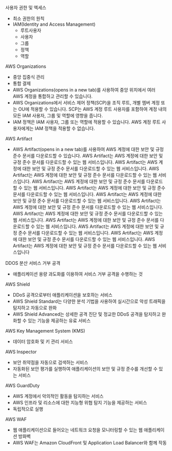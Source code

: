 
사용자 권한 및 엑세스
  - 최소 권한의 원칙
  - IAM(Identity and Access Management)
    - 루트사용자
    - 사용자
    - 그룹
    - 정책
    - 역할

AWS Organizations
  - 중앙 집중식 관리 
  - 통합 결제
  -  AWS Organizations(opens in a new tab)를 사용하여 중앙 위치에서 여러 AWS 계정을 통합하고 관리할 수 있습니다.
  - AWS Organizations에서 서비스 제어 정책(SCP)을 조직 루트, 개별 멤버 계정 또는 OU에 적용할 수 있습니다. SCP는 AWS 계정 루트 사용자를 포함하여 계정 내의 모든 IAM 사용자, 그룹 및 역할에 영향을 줍니다.
  - IAM 정책은 IAM 사용자, 그룹 또는 역할에 적용할 수 있습니다. AWS 계정 루트 사용자에게는 IAM 정책을 적용할 수 없습니다.

AWS Artifact
  - AWS Artifact(opens in a new tab)를 사용하여 AWS 계정에 대한 보안 및 규정 준수 문서를 다운로드할 수 있습니다. AWS Artifact는 AWS 계정에 대한 보안 및 규정 준수 문서를 다운로드할 수 있는 웹 서비스입니다. AWS Artifact는 AWS 계정에 대한 보안 및 규정 준수 문서를 다운로드할 수 있는 웹 서비스입니다. AWS Artifact는 AWS 계정에 대한 보안 및 규정 준수 문서를 다운로드할 수 있는 웹 서비스입니다. AWS Artifact는 AWS 계정에 대한 보안 및 규정 준수 문서를 다운로드할 수 있는 웹 서비스입니다. AWS Artifact는 AWS 계정에 대한 보안 및 규정 준수 문서를 다운로드할 수 있는 웹 서비스입니다. AWS Artifact는 AWS 계정에 대한 보안 및 규정 준수 문서를 다운로드할 수 있는 웹 서비스입니다. AWS Artifact는 AWS 계정에 대한 보안 및 규정 준수 문서를 다운로드할 수 있는 웹 서비스입니다. AWS Artifact는 AWS 계정에 대한 보안 및 규정 준수 문서를 다운로드할 수 있는 웹 서비스입니다. AWS Artifact는 AWS 계정에 대한 보안 및 규정 준수 문서를 다운로드할 수 있는 웹 서비스입니다. AWS Artifact는 AWS 계정에 대한 보안 및 규정 준수 문서를 다운로드할 수 있는 웹 서비스입니다. AWS Artifact는 AWS 계정에 대한 보안 및 규정 준수 문서를 다운로드할 수 있는 웹 서비스입니다. AWS Artifact는 AWS 계정에 대한 보안 및 규정 준수 문서를 다운로드할 수 있는 웹 서비스입니다

DDOS 분산 서비스 거부 공격
  - 애플리케이션 용량 과도화를 이용하여 서비스 거부 공격을 수행하는 것

AWS Shield
  - DDoS 공격으로부터 애플리케이션을 보호하는 서비스
  - AWS Shield Standard는 다양한 분석 기법을 사용하여 실시간으로 악성 트래픽을 탐지하고 자동으로 완화
  - AWS Shield Advanced는 상세한 공격 진단 및 정교한 DDoS 공격을 탐지하고 완화할 수 있는 기능을 제공하는 유료 서비스

AWS Key Management System (KMS)
  - 데이터 암호화 및 키 관리 서비스

AWS Inspector
  - 보안 취약점을 자동으로 검색하는 서비스
  - 자동화된 보안 평가를 실행하여 애플리케이션의 보안 및 규정 준수를 개선할 수 있는 서비스

AWS GuardDuty 
  - AWS 계정에서 악의적인 활동을 탐지하는 서비스
  - AWS 인프라 및 리소스에 대한 지능형 위협 탐지 기능을 제공하는 서비스
  - 독립적으로 실행

AWS WAF
  - 웹 애플리케이션으로 들어오는 네트워크 요청을 모니터링할 수 있는 웹 애플리케이션 방화벽
  - AWS WAF는 Amazon CloudFront 및 Application Load Balancer와 함께 작동
